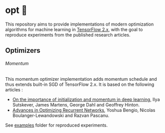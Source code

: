 # opt :dart:

This repository aims to provide implementations of modern optimization algorithms for machine learning in [TensorFlow 2.x](https://github.com/tensorflow/tensorflow), with the goal to reproduce experiments from the published research articles.


## Optimizers

###### Momentum

This momentum optimizer implementation adds momentum schedule and thus extends built-in SGD of TensorFlow 2.x. It is based on the following articles :
* [On the importance of initialization and momentum in deep learning](http://proceedings.mlr.press/v28/sutskever13.pdf), Ilya Sutskever, James Martens, George Dahl and Geoffrey Hinton.
* [Advances in Optimizing Recurrent Networks](https://arxiv.org/pdf/1212.0901.pdf), Yoshua Bengio, Nicolas Boulanger-Lewandowski and Razvan Pascanu.

See [examples](https://github.com/johanattia/opt/blob/master/opt/examples) folder for reproduced experiments.
